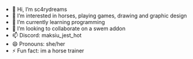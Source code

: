 - 👋 Hi, I’m sc4rydreams
- 👀 I’m interested in horses, playing games, drawing and graphic design
- 🌱 I’m currently learning programming
- 💞️ I’m looking to collaborate on a swem addon
- 📫 Discord: maksiu_jest_hot
- 😄 Pronouns: she/her
- ⚡ Fun fact: im a horse trainer

<!---
sc4rydreams/sc4rydreams is a ✨ special ✨ repository because its `README.md` (this file) appears on your GitHub profile.
You can click the Preview link to take a look at your changes.
--->
